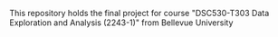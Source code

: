 This repository holds the final project for course "DSC530-T303 Data Exploration and Analysis (2243-1)" from Bellevue University
